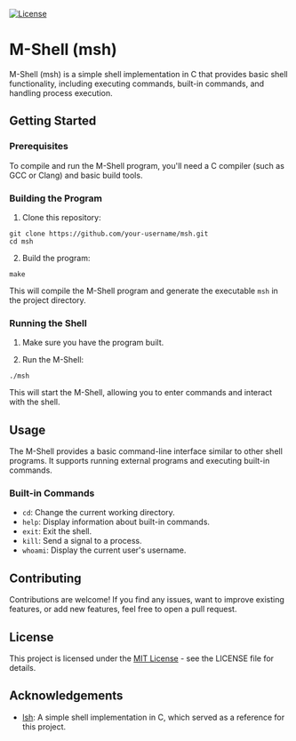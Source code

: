 [![License](https://img.shields.io/badge/license-MIT-blue.svg)](https://https://github.com/Melkor-1/msh/edit/main/LICENSE)

# M-Shell (msh)

M-Shell (msh) is a simple shell implementation in C that provides basic shell functionality, including executing commands, built-in commands, and handling process execution.

## Getting Started

### Prerequisites

To compile and run the M-Shell program, you'll need a C compiler (such as GCC or Clang) and basic build tools.

### Building the Program

1. Clone this repository:
~~~
git clone https://github.com/your-username/msh.git
cd msh
~~~

2. Build the program:
~~~
make
~~~

This will compile the M-Shell program and generate the executable `msh` in the project directory.

### Running the Shell

1. Make sure you have the program built.

2. Run the M-Shell:
~~~
./msh
~~~
This will start the M-Shell, allowing you to enter commands and interact with the shell.

## Usage

The M-Shell provides a basic command-line interface similar to other shell programs. It supports running external programs and executing built-in commands.

### Built-in Commands

- `cd`: Change the current working directory.
- `help`: Display information about built-in commands.
- `exit`: Exit the shell.
- `kill`: Send a signal to a process.
- `whoami`: Display the current user's username.

## Contributing

Contributions are welcome! If you find any issues, want to improve existing features, or add new features, feel free to open a pull request.

## License

This project is licensed under the [MIT License](LICENSE) - see the LICENSE file for details.

## Acknowledgements

- [lsh](https://github.com/brenns10/lsh): A simple shell implementation in C, which served as a reference for this project.
